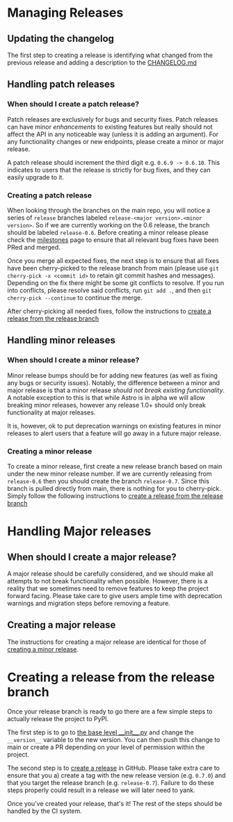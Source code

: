# Managing Releases

## Updating the changelog

The first step to creating a release is identifying what changed from the previous release and adding a description to the [CHANGELOG.md](docs/CHANGELOG.md)

## Handling patch releases

### When should I create a patch release?
Patch releases are exclusively for bugs and security fixes. Patch releases can have minor _enhancements_ to
existing features but really should not affect the API in any noticeable way (unless it is adding an argument). For any
functionality changes or new endpoints, please create a minor or major release.

A patch release should increment the third digit e.g. `0.6.9 -> 0.6.10`. This indicates to users that the release is
strictly for bug fixes, and they can easily upgrade to it.


### Creating a patch release

When looking through the branches on the main repo, you will notice a series of `release` branches labeled
`release-<major version>.<minor version>`. So if we are currently working on the 0.6 release, the branch should be labeled
`release-0.6`. Before creating a minor release please check the [milestones](https://github.com/astronomer/astro-sdk/milestones)
page to ensure that all relevant bug fixes have been PRed and merged.

Once you merge all expected fixes, the next step is to ensure that all fixes have been cherry-picked to the release
branch from main (please use `git cherry-pick -x <commit id>` to retain
git commit hashes and messages). Depending on the fix there might be some git conflicts to resolve. If you run into conflicts, please
resolve said conflicts, run `git add .`, and then `git cherry-pick --continue` to continue the merge.

After cherry-picking all needed fixes, follow the instructions to [create a release from the release branch](#creating-a-release-from-the-release-branch)

## Handling minor releases
### When should I create a minor release?

Minor release bumps should be for adding new features (as well as fixing any bugs or security issues). Notably, the difference between
a minor and major release is that a minor release _should not break existing functionality_. A notable exception to this is that while
Astro is in alpha we will allow breaking minor releases, however any release 1.0+ should only break functionality at major releases.

It is, however, ok to put deprecation warnings on existing features in minor releases to alert users that a feature will go away in a future
major release.

### Creating a minor release

To create a minor release, first create a new release branch based on main under the new minor release number.
If we are currently releasing from `release-0.6` then you should create the branch `release-0.7`. Since this branch is
pulled directly from main, there is nothing for you to cherry-pick. Simply follow the following instructions to [create a release from the release branch](#creating-a-release-from-the-release-branch)

# Handling Major releases

## When should I create a major release?

A major release should be carefully considered, and we should make all attempts to not break functionality when possible.
However, there is a reality that we sometimes need to remove features to keep the project forward facing. Please take care to give users
ample time with deprecation warnings and migration steps before removing a feature.

## Creating a major release

The instructions for creating a major release are identical for those of [creating a minor release](#creating-a-minor-release).

# Creating a release from the release branch

Once your release branch is ready to go there are a few simple steps to actually release the project to PyPI.

The first step is to go to [the base level \_\_init\_\_.py](src/astro/__init__.py#L19) and change the `__version__` variable to the new version. You can then
push this change to main or create a PR depending on your level of permission within the project.

The second step is to [create a release](https://docs.github.com/en/repositories/releasing-projects-on-github/managing-releases-in-a-repository)
in GitHub. Please take extra care to ensure that you a) create a tag with the new release version (e.g. `0.7.0`) and that you
target the release branch (e.g. `release-0.7`). Failure to do these steps properly could result in a release we will later need to yank.

Once you've created your release, that's it! The rest of the steps should be handled by the CI system.
